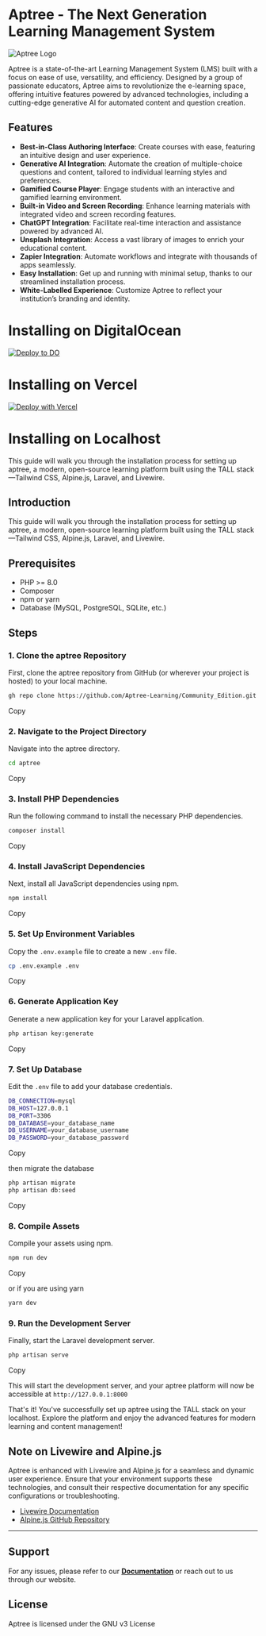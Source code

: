 # Aptree - The Next Generation Learning Management System

![Aptree Logo](https://aptreelearning.com/content/images/2023/08/-aptreelogo-1.png)

Aptree is a state-of-the-art Learning Management System (LMS) built with a focus on ease of use, versatility, and efficiency. Designed by a group of passionate educators, Aptree aims to revolutionize the e-learning space, offering intuitive features powered by advanced technologies, including a cutting-edge generative AI for automated content and question creation.

## Features

-   **Best-in-Class Authoring Interface**: Create courses with ease, featuring an intuitive design and user experience.
-   **Generative AI Integration**: Automate the creation of multiple-choice questions and content, tailored to individual learning styles and preferences.
-   **Gamified Course Player**: Engage students with an interactive and gamified learning environment.
-   **Built-in Video and Screen Recording**: Enhance learning materials with integrated video and screen recording features.
-   **ChatGPT Integration**: Facilitate real-time interaction and assistance powered by advanced AI.
-   **Unsplash Integration**: Access a vast library of images to enrich your educational content.
-   **Zapier Integration**: Automate workflows and integrate with thousands of apps seamlessly.
-   **Easy Installation**: Get up and running with minimal setup, thanks to our streamlined installation process.
-   **White-Labelled Experience**: Customize Aptree to reflect your institution’s branding and identity.

# Installing on DigitalOcean
[![Deploy to DO](https://www.deploytodo.com/do-btn-blue.svg)](https://cloud.digitalocean.com/apps/new?repo=https://github.com/Aptree-Learning/Community_Edition/tree/main)

# Installing on Vercel
[![Deploy with Vercel](https://vercel.com/button)](https://vercel.com/new/clone?repository-url=https%3A%2F%2Fgithub.com%2FAptree-Learning%2FCommunity_Edition%2Ftree%2Fmain)

# Installing on Localhost

This guide will walk you through the installation process for setting up aptree, a modern, open-source learning platform built using the TALL stack—Tailwind CSS, Alpine.js, Laravel, and Livewire.

## Introduction

This guide will walk you through the installation process for setting up aptree, a modern, open-source learning platform built using the TALL stack—Tailwind CSS, Alpine.js, Laravel, and Livewire.

## Prerequisites

-   PHP >= 8.0
-   Composer
-   npm or yarn
-   Database (MySQL, PostgreSQL, SQLite, etc.)

## Steps

### 1. Clone the aptree Repository

First, clone the aptree repository from GitHub (or wherever your project is hosted) to your local machine.

```bash
gh repo clone https://github.com/Aptree-Learning/Community_Edition.git

```

Copy

### 2. Navigate to the Project Directory

Navigate into the aptree directory.

```bash
cd aptree

```

Copy

### 3. Install PHP Dependencies

Run the following command to install the necessary PHP dependencies.

```bash
composer install

```

Copy

### 4. Install JavaScript Dependencies

Next, install all JavaScript dependencies using npm.

```bash
npm install
```

Copy

### 5. Set Up Environment Variables

Copy the  `.env.example`  file to create a new  `.env`  file.

```bash
cp .env.example .env

```

Copy

### 6. Generate Application Key

Generate a new application key for your Laravel application.

```bash
php artisan key:generate

```

Copy

### 7. Set Up Database

Edit the  `.env`  file to add your database credentials.

```bash
DB_CONNECTION=mysql
DB_HOST=127.0.0.1
DB_PORT=3306
DB_DATABASE=your_database_name
DB_USERNAME=your_database_username
DB_PASSWORD=your_database_password

```

Copy

then migrate the database

```bash
php artisan migrate
php artisan db:seed
```

Copy

### 8. Compile Assets

Compile your assets using npm.

```bash
npm run dev

```

Copy

or if you are using yarn

```bash
yarn dev

```



### 9. Run the Development Server

Finally, start the Laravel development server.

```bash
php artisan serve

```

Copy

This will start the development server, and your aptree platform will now be accessible at  `http://127.0.0.1:8000`

That's it! You've successfully set up aptree using the TALL stack on your localhost. Explore the platform and enjoy the advanced features for modern learning and content management!

## Note on Livewire and Alpine.js

Aptree is enhanced with Livewire and Alpine.js for a seamless and dynamic user experience. Ensure that your environment supports these technologies, and consult their respective documentation for any specific configurations or troubleshooting.

-   [Livewire Documentation](https://laravel-livewire.com/docs/2.x/quickstart)
-   [Alpine.js GitHub Repository](https://github.com/alpinejs/alpine)

----------

## Support

For any issues, please refer to our **[Documentation](https://aptreelearning.com/guides/)** or reach out to us through our website. 

## License

Aptree is licensed under the GNU v3 License


